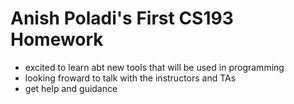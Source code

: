 # Anish Poladi's First CS193 Homework
- excited to learn abt new tools that will be used in programming
- looking froward to talk with the instructors and TAs
- get help and guidance 
